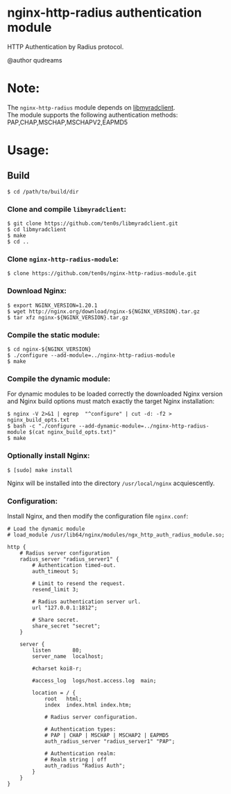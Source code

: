 # nginx-http-radius authentication module

HTTP Authentication by Radius protocol.

@author qudreams

# Note:

The `nginx-http-radius` module depends on [libmyradclient](https://github.com/ten0s/libmyradclient).<br>
The module supports the following authentication methods: PAP,CHAP,MSCHAP,MSCHAPV2,EAPMD5

# Usage:

## Build

```
$ cd /path/to/build/dir
```

### Clone and compile `libmyradclient`:

```
$ git clone https://github.com/ten0s/libmyradclient.git
$ cd libmyradclient
$ make
$ cd ..
```

### Clone `nginx-http-radius-module`:

```
$ clone https://github.com/ten0s/nginx-http-radius-module.git
```

### Download Nginx:

```
$ export NGINX_VERSION=1.20.1
$ wget http://nginx.org/download/nginx-${NGINX_VERSION}.tar.gz
$ tar xfz nginx-${NGINX_VERSION}.tar.gz
```

### Compile the static module:

```
$ cd nginx-${NGINX_VERSION}
$ ./configure --add-module=../nginx-http-radius-module
$ make
```

### Compile the dynamic module:

For dynamic modules to be loaded correctly the downloaded Nginx version and
Nginx build options must match exactly the target Nginx installation:

```
$ nginx -V 2>&1 | egrep  "^configure" | cut -d: -f2 > nginx_build_opts.txt
$ bash -c "./configure --add-dynamic-module=../nginx-http-radius-module $(cat nginx_build_opts.txt)"
$ make
```

### Optionally install Nginx:

```
$ [sudo] make install
```

Nginx will be installed into the directory `/usr/local/nginx` acquiescently.

### Configuration:

Install Nginx, and then modify the configuration file `nginx.conf`:

```
# Load the dynamic module
# load_module /usr/lib64/nginx/modules/ngx_http_auth_radius_module.so;

http {
    # Radius server configuration
    radius_server "radius_server1" {
        # Authentication timed-out.
        auth_timeout 5;

        # Limit to resend the request.
        resend_limit 3;

        # Radius authentication server url.
        url "127.0.0.1:1812";

        # Share secret.
        share_secret "secret";
    }

    server {
        listen       80;
        server_name  localhost;

        #charset koi8-r;

        #access_log  logs/host.access.log  main;

        location = / {
            root   html;
            index  index.html index.htm;

            # Radius server configuration.

            # Authentication types:
            # PAP | CHAP | MSCHAP | MSCHAP2 | EAPMD5
            auth_radius_server "radius_server1" "PAP";

            # Authentication realm:
            # Realm string | off
            auth_radius "Radius Auth";
        }
    }
}
```
